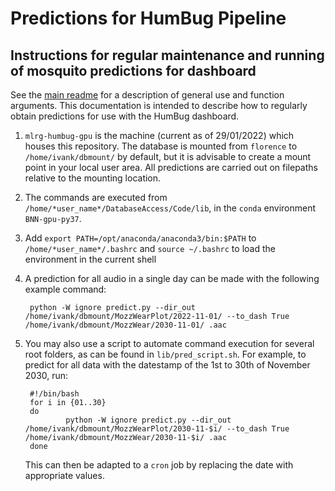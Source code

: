 # Predictions for HumBug Pipeline
## Instructions for regular maintenance and running of mosquito predictions for dashboard

See the [main readme](https://github.com/HumBug-Mosquito/MozzBNN#readme) for a description of general use and function arguments. This documentation is intended to describe how to regularly obtain predictions for use with the HumBug dashboard.

1. `mlrg-humbug-gpu` is the machine (current as of 29/01/2022) which houses this repository. The database is mounted from `florence` to `/home/ivank/dbmount/` by default, but it is advisable to create a mount point in your local user area. All predictions are carried out on filepaths relative to the mounting location.
2. The commands are executed from `/home/*user_name*/DatabaseAccess/Code/lib`, in the `conda` environment `BNN-gpu-py37`.
3. Add `export PATH=/opt/anaconda/anaconda3/bin:$PATH` to `/home/*user_name*/.bashrc` and `source ~/.bashrc` to load the environment in the current shell
4. A prediction for all audio in a single day can be made with the following example command:

        python -W ignore predict.py --dir_out /home/ivank/dbmount/MozzWearPlot/2022-11-01/ --to_dash True /home/ivank/dbmount/MozzWear/2030-11-01/ .aac
5. You may also use a script to automate command execution for several root folders, as can be found in `lib/pred_script.sh`. For example, to predict for all data with the datestamp of the 1st to 30th of November 2030, run:
       
        #!/bin/bash
        for i in {01..30}
        do
                python -W ignore predict.py --dir_out /home/ivank/dbmount/MozzWearPlot/2030-11-$i/ --to_dash True /home/ivank/dbmount/MozzWear/2030-11-$i/ .aac
        done
    
    This can then be adapted to a `cron` job by replacing the date with appropriate values.
